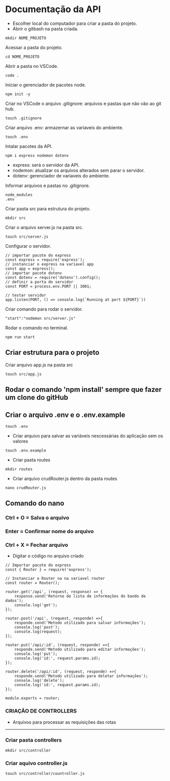 # Documentação da API 
* Escolher local do computador para criar a pasta do projeto.
* Abrir o gitbash na pasta criada.
```
mkdir NOME_PROJETO
```
Acessar a pasta do projeto.
```
cd NOME_PROJETO
```
Abrir a pasta no VSCode.
```
code . 
```
Iniciar o gerenciador de pacotes node.
```
npm init -y
```
Criar no VSCode o arquivo .gitignore: arquivos e pastas que não vão ao git hub.
```
touch .gitignore
```
Criar arquivo .env: armazernar as variaveis do ambiente.
```
touch .env
```
Intalar pacotes da API.
```
npm i express nodemon dotenv
```
* express: será o servidor da API.
* nodemon: atualizar os arquivos alterados sem parar o 
servidor.
* dotenv: gerenciador de variaveis do ambiente.

Informar arquivos  e pastas no .gitignore.
```
node_modules
.env
```
Criar pasta src para estrutura do projeto.
```
mkdir src
```
Criar o arquivo server.js na pasta src.
```
touch src/server.js
```
Configurar o servidor.
```
// importar pacote do express
const express = require('express');
// instanciar o express na variavel app
const app = express();
// importar pacote dotenv
const dotenv = require('dotenv').config();
// definir a porta do servidor 
const PORT = process.env.PORT || 3001;

// testar servidor 
app.listen(PORT, () => console.log(`Running at port ${PORT}`))
```
Criar comando para rodar o servidor.
```
"start":"nodemon src/server.js"
```
Rodar o comando no terminal.
```
npm run start
```
## Criar estrutura para o projeto

Criar arquivo app.js na pasta src
```
touch src/app.js
```

## Rodar o comando 'npm install' sempre que fazer um clone do gitHub

## Criar o arquivo .env e o .env.example

```
touch .env
```
* Criar arquivo para salvar as variáveis nescessárias do aplicação sem os valores
```
touch .env.example
```

* Criar pasta routes
```
mkdir routes
```
* Criar arquivo crudRouter.js dentro da pasta routes
```
nano crudRouter.js
```
## Comando do nano
### Ctrl + O = Salva o arquivo
### Enter = Confirmar nome do arquivo 
### Ctrl + X = Fechar arquivo

* Digitar o código no arquivo criado
```
// Importar pacote do express
const { Router } = require('express');

// Instanciar o Router na na variavel router
const router = Router();

router.get('/api', (request, response) => {
    response.send('Retorno de lista de informações do bando de dados');
    console.log('get');
});

router.post('/api', (request, responde) =>{
    responde.send('Metodo utilizado para salvar informações');
    console.log('post');
    console.log(request);
});

router.put('/api/:id', (request, responde) =>{
    responde.send('Metodo utilizado para editar informações');
    console.log('put');
    console.log('id:', request.params.id);
});

router.delete('/api/:id', (request, responde) =>{
    responde.send('Metodo utilizado para deletar informações');
    console.log('delete');
    console.log('id:', request.params.id);
});

module.exports = router;
```
### CRIAÇÃO DE CONTROLLERS
* Arquivos para processar as requisições das rotas 

<hr> 

### Criar pasta controllers
```
mkdir src/controller
```

### Criar aquivo controller.js
```
touch src/controller/countroller.js
```
